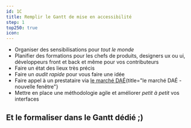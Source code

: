 ```yaml
---
id: 1C
title: Remplir le Gantt de mise en accessibilité
step: 1
top250: true
icon:
---
```



* Organiser des sensibilisations pour *tout le monde*
* Planifier des formations pour les chefs de produits, designers ux ou ui, développeurs front et back et même pour vos contributeurs
* Faire un état des lieux très précis
* Faire un *audit rapide* pour vous faire une idée
* Faire appel à un prestataire via [le marché DAÉ](https://design.numerique.gouv.fr/accessibilite-numerique/accord-cadre-dae){title="le marché DAÉ - nouvelle fenêtre"}
* Mettre en place une méthodologie agile et améliorer *petit à petit* vos interfaces

## Et le formaliser dans le Gantt dédié ;)
